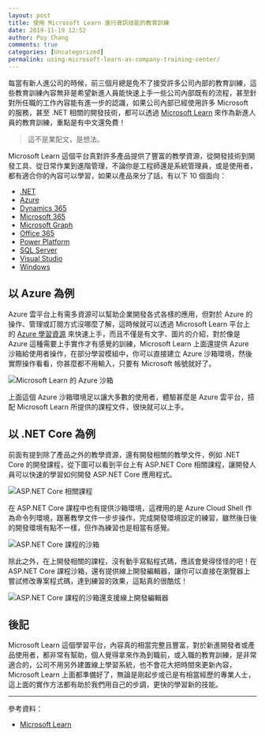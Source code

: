 ```yaml
---
layout: post
title: 使用 Microsoft Learn 進行資訊技能的教育訓練
date: 2019-11-19 12:52
author: Poy Chang
comments: true
categories: [Uncategorized]
permalink: using-microsoft-learn-as-company-training-center/
---
```


每當有新人進公司的時候，前三個月總是免不了接受許多公司內部的教育訓練，這些教育訓練內容無非是希望新進人員能快速上手一些公司內部既有的流程，甚至針對所任職的工作內容能有進一步的認識，如果公司內部已經使用許多 Microsoft 的服務，甚至 .NET 相關的開發技術，都可以透過 [Microsoft Learn](https://docs.microsoft.com/zh-tw/learn/?WT.mc_id=DT-MVP-5003022) 來作為新進人員的教育訓練，重點是有中文還免費！

>這不是業配文，是想法。

Microsoft Learn 這個平台真對許多產品提供了豐富的教學資源，從開發技術到開發工具、從日常作業到進階管理，不論你是工程師還是系統管理員，或是使用者，都有適合你的內容可以學習，如果以產品來分了話，有以下 10 個面向：

- [.NET](https://docs.microsoft.com/zh-tw/learn/browse/?products=dotnet&WT.mc_id=DT-MVP-5003022)
- [Azure](https://docs.microsoft.com/zh-tw/learn/browse/?products=azure&WT.mc_id=DT-MVP-5003022)
- [Dynamics 365](https://docs.microsoft.com/zh-tw/learn/browse/?products=dynamics&WT.mc_id=DT-MVP-5003022)
- [Microsoft 365](https://docs.microsoft.com/zh-tw/learn/browse/?products=m365&WT.mc_id=DT-MVP-5003022)
- [Microsoft Graph](https://docs.microsoft.com/zh-tw/learn/browse/?products=ms-graph&WT.mc_id=DT-MVP-5003022)
- [Office 365](https://docs.microsoft.com/zh-tw/learn/browse/?products=office&WT.mc_id=DT-MVP-5003022)
- [Power Platform](https://docs.microsoft.com/zh-tw/learn/browse/?products=power-platform&WT.mc_id=DT-MVP-5003022)
- [SQL Server](https://docs.microsoft.com/zh-tw/learn/browse/?products=sql-server&WT.mc_id=DT-MVP-5003022)
- [Visual Studio](https://docs.microsoft.com/zh-tw/learn/browse/?products=vs&WT.mc_id=DT-MVP-5003022)
- [Windows](https://docs.microsoft.com/zh-tw/learn/browse/?products=windows&WT.mc_id=DT-MVP-5003022)

## 以 Azure 為例

Azure 雲平台上有需多資源可以幫助企業開發各式各樣的應用，但對於 Azure 的操作、管理或訂閱方式沒哪麼了解，這時候就可以透過 Microsoft Learn 平台上的 [Azure 學習資源](https://docs.microsoft.com/zh-tw/learn/browse/?products=azure&WT.mc_id=DT-MVP-5003022) 來快速上手，而且不僅是有文字、圖片的介紹，對於像是 Azure 這種需要上手實作才有感覺的訓練，Microsoft Learn 上面還提供 Azure 沙箱給使用者操作，在部分學習模組中，你可以直接建立 Azure 沙箱環境，然後實際操作看看，你甚麼都不用輸入，只要有 Microsoft 帳號就好了。

![Microsoft Learn 的 Azure 沙箱](https://i.imgur.com/u2yEFqG.png)

上面這個 Azure 沙箱環境足以讓大多數的使用者，體驗甚麼是 Azure 雲平台，搭配 Microsoft Learn 所提供的課程文件，很快就可以上手。

## 以 .NET Core 為例

前面有提到除了產品之外的教學資源，還有開發相關的教學文件，例如 .NET Core 的開發課程，從下圖可以看到平台上有 ASP.NET Core 相關課程，讓開發人員可以快速的學習如何開發 ASP.NET Core 應用程式。

![ASP.NET Core 相關課程](https://i.imgur.com/0bjN0FL.png)

在 ASP.NET Core 課程中也有提供沙箱環境，這裡用的是 Azure Cloud Shell 作為命令列環境，跟著教學文件一步步操作，完成開發環境設定的練習，雖然後日後的開發環境有點不一樣，但作為練習也是相當有感覺。

![ASP.NET Core 課程的沙箱](https://i.imgur.com/dZyjDux.png)

除此之外，在上開發相關的課程，沒有動手寫點程式碼，應該會覺得怪怪的吧！在 ASP.NET Core 課程沙箱，還有提供線上開發編輯器，讓你可以直接在瀏覽器上嘗試修改專案程式碼，達到練習的效果，這點真的很酷炫！

![ASP.NET Core 課程的沙箱還支援線上開發編輯器](https://i.imgur.com/qR1FFOA.png)

## 後記

Microsoft Learn 這個學習平台，內容真的相當完整且豐富，對於新進開發者或產品使用者，都非常有幫助，個人覺得拿來作為到職前，或入職的教育訓練，是非常適合的，公司不用另外建置線上學習系統，也不會花大把時間來更新內容，Microsoft Learn 上面都準備好了，無論是剛起步或已是有相當經歷的專業人士，這上面的實作方法都有助於我們用自己的步調，更快的學習新的技能。

----------

參考資料：

* [Microsoft Learn](https://docs.microsoft.com/zh-tw/learn/?WT.mc_id=DT-MVP-5003022)
